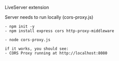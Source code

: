 LiveServer extension

Server needs to run locally (cors-proxy.js)

    - npm init -y
    - npm install express cors http-proxy-middleware

    - node cors-proxy.js
    
    if it works, you should see:
    - CORS Proxy running at http://localhost:8080